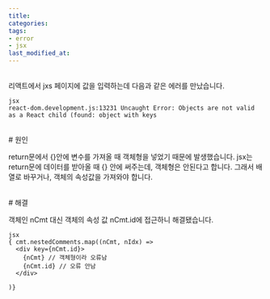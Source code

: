 ```yaml
---
title: 
categories:
tags:
- error
- jsx
last_modified_at:
---
```


<br/>
리액트에서 jxs 페이지에 값을 입력하는데 다음과 같은 에러를 만났습니다.

```
jsx
react-dom.development.js:13231 Uncaught Error: Objects are not valid as a React child (found: object with keys
```

<br/>
# 원인

return문에서 {}안에 변수를 가져올 때 객체형을 넣었기 때문에 발생했습니다. jsx는 return문에 데이터를 받아올 때 {} 안에 써주는데, 객체형은 안된다고 합니다.  그래서 배열로 바꾸거나, 객체의 속성값을 가져와야 합니다. 


<br/>
# 해결

객체인 nCmt 대신 객체의 속성 값 nCmt.id에 접근하니 해결됐습니다.


```
jsx
{ cmt.nestedComments.map((nCmt, nIdx) =>
  <div key={nCmt.id}>
    {nCmt} // 객체형이라 오류남
    {nCmt.id} // 오류 안남
  </div>

)}

```


